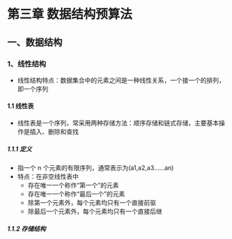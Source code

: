 # 第三章 数据结构预算法
## 一、数据结构
### 1、线性结构
* 线性结构特点：数据集合中的元素之间是一种线性关系，一个接一个的排列，即一个序列
#### 1.1 线性表
* 线性表是一个序列，常采用两种存储方法：顺序存储和链式存储，主要基本操作是插入、删除和查找
##### 1.1.1 定义
* 指一个 n 个元素的有限序列，通常表示为(a1,a2,a3……an)
* 特点：在非空线性表中
    * 存在唯一一个称作“第一个”的元素
    * 存在唯一一个称作“最后一个”的元素
    * 除第一个元素外，每个元素均只有一个直接前驱
    * 除最后一个元素外，每个元素均只有一个直接后继
##### 1.1.2 存储结构
